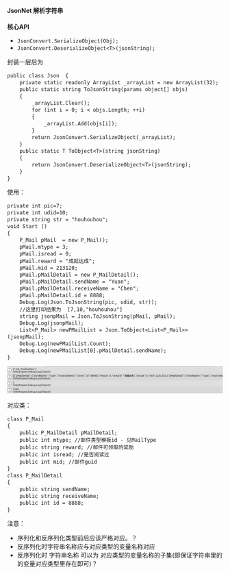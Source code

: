 #### JsonNet 解析字符串
**核心API**  

* `JsonConvert.SerializeObject(Obj);`
* `JsonConvert.DeserializeObject<T>(jsonString);`

封装一层后为  

	public class Json  {
	    private static readonly ArrayList _arrayList = new ArrayList(32);
	    public static string ToJsonString(params object[] objs)
	    {
	        _arrayList.Clear();
	        for (int i = 0; i < objs.Length; ++i)
	        {
	            _arrayList.Add(objs[i]);
	        }
	        return JsonConvert.SerializeObject(_arrayList);
	    }
	    public static T ToObject<T>(string jsonString)
	    {
	        return JsonConvert.DeserializeObject<T>(jsonString);
	    }
	}

使用：  

    private int pic=7;
    private int udid=10;
    private string str = "houhouhou";
	void Start ()
	{
        P_Mail pMail  = new P_Mail();
	    pMail.mtype = 3;
	    pMail.isread = 0;
	    pMail.reward = "成就达成";
	    pMail.mid = 213120;
        pMail.pMailDetail = new P_MailDetail();
	    pMail.pMailDetail.sendName = "Yuan";
        pMail.pMailDetail.receiveName = "Chen";
        pMail.pMailDetail.id = 8888;
        Debug.Log(Json.ToJsonString(pic, udid, str));
        //这里打印结果为  [7,10,"houhouhou"]
        string jsonpMail = Json.ToJsonString(pMail, pMail);
        Debug.Log(jsonpMail);
        List<P_Mail> newPMailList = Json.ToObject<List<P_Mail>>(jsonpMail);
        Debug.Log(newPMailList.Count);
        Debug.Log(newPMailList[0].pMailDetail.sendName);
	}
![](pic/1.png)

对应类：

	class P_Mail
	{
	    public P_MailDetail pMailDetail;
	    public int mtype; //邮件类型模板id - 见MailType
	    public string reward; //邮件可领取的奖励
	    public int isread; //是否阅读过
	    public int mid; //邮件guid
	}
	class P_MailDetail
	{
	    public string sendName;
	    public string receiveName;
	    public int id = 8888;
	}

注意：

* 序列化和反序列化类型前后应该严格对应。？
* 反序列化时字符串名称应与对应类型的变量名称对应
* 反序列化时 字符串名称 可以为 对应类型的变量名称的子集(即保证字符串里的的变量对应类型里存在即可)？
